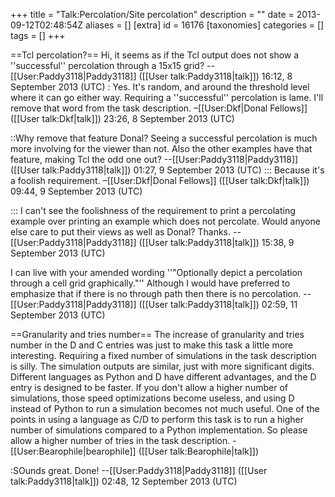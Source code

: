 +++
title = "Talk:Percolation/Site percolation"
description = ""
date = 2013-09-12T02:48:54Z
aliases = []
[extra]
id = 16176
[taxonomies]
categories = []
tags = []
+++

==Tcl percolation?==
Hi, it seems as if the Tcl output does not show a ''successful'' percolation through a 15x15 grid? --[[User:Paddy3118|Paddy3118]] ([[User talk:Paddy3118|talk]]) 16:12, 8 September 2013 (UTC)
: Yes. It's random, and around the threshold level where it can go either way. Requiring a ''successful'' percolation is lame. I'll remove that word from the task description. –[[User:Dkf|Donal Fellows]] ([[User talk:Dkf|talk]]) 23:26, 8 September 2013 (UTC)

::Why remove that feature Donal? Seeing a successful percolation is much more involving for the viewer than not. Also the other examples have that feature, making Tcl the odd one out? --[[User:Paddy3118|Paddy3118]] ([[User talk:Paddy3118|talk]]) 01:27, 9 September 2013 (UTC)
::: Because it's a foolish requirement. –[[User:Dkf|Donal Fellows]] ([[User talk:Dkf|talk]]) 09:44, 9 September 2013 (UTC)

::: I can't see the foolishness of the requirement to print a percolating example over printing an example which does not percolate. Would anyone else care to put their views as well as Donal? Thanks. --[[User:Paddy3118|Paddy3118]] ([[User talk:Paddy3118|talk]]) 15:38, 9 September 2013 (UTC)

I can live with your amended wording ''"Optionally depict a percolation through a cell grid graphically."'' Although I would have preferred to emphasize that if there is no through path then there is no percolation. --[[User:Paddy3118|Paddy3118]] ([[User talk:Paddy3118|talk]]) 02:59, 11 September 2013 (UTC)

==Granularity and tries number==
The increase of granularity and tries number in the D and C entries was just to make this task a little more interesting. Requiring a fixed number of simulations in the task description is silly. The simulation outputs are similar, just with more significant digits. Different languages as Python and D have different advantages, and the D entry is designed to be faster. If you don't allow a higher number of simulations, those speed optimizations become useless, and using D instead of Python to run a simulation becomes not much useful. One of the points in using a language as C/D to perform this task is to run a higher number of simulations compared to a Python implementation. So please allow a higher number of tries in the task description. -[[User:Bearophile|bearophile]] ([[User talk:Bearophile|talk]])

:SOunds great. Done! --[[User:Paddy3118|Paddy3118]] ([[User talk:Paddy3118|talk]]) 02:48, 12 September 2013 (UTC)
